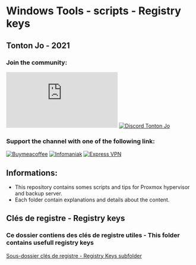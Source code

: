 # Windows Tools - scripts - Registry keys

## Tonton Jo - 2021  
### Join the community:
[![Youtube channel](https://github-readme-youtube-stats.herokuapp.com/subscribers/index.php?id=UCnED3K6K5FDUp-x_8rwpsZw&key=AIzaSyA3ivqywNPQz0xFZBHfPDKzh1jFH5qGD_g)](http://youtube.com/channel/UCnED3K6K5FDUp-x_8rwpsZw?sub_confirmation=1)
[![Discord Tonton Jo](https://badgen.net/discord/members/2NQskxZjfp?label=Discord%20Tonton%20Jo,%20&icon=discord)](https://discord.gg/2NQskxZjfp)
### Support the channel with one of the following link:
[![Buymeacoffee](https://badgen.net/badge/Buy%20me%20a%20Coffee/Link?icon=buymeacoffee)](https://www.buymeacoffee.com/tontonjo)
[![Infomaniak](https://badgen.net/badge/Infomaniak/Affiliated%20link?icon=K)](https://www.infomaniak.com/goto/fr/home?utm_term=6151f412daf35)
[![Express VPN](https://badgen.net/badge/Express%20VPN/Affiliated%20link?icon=K)](https://www.xvinlink.com/?a_fid=TontonJo)  
## Informations:  
- This repository contains somes scripts and tips for Proxmox hypervisor and backup server.  
- Each folder contain explanations and details about the content.

## Clés de registre - Registry keys
### Ce dossier contiens des clés de registre utiles - This folder contains usefull registry keys
[Sous-dossier clés de registre - Registry Keys subfolder](https://github.com/Tontonjo/windows/tree/main/registry_keys)
